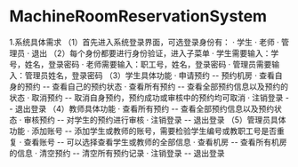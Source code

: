 # MachineRoomReservationSystem

1.系统具体需求
（1）首先进入系统登录界面，可选登录身份有：
   · 学生
   · 老师
   · 管理员
   · 退出
（2）每个身份都要进行身份验证，进入子菜单
   · 学生需要输入：学号，姓名，登录密码
   · 老师需要输入：职工号，姓名，登录密码
   · 管理员需要输入：管理员姓名，登录密码
（3）学生具体功能
   · 申请预约 -- 预约机房
   · 查看自身的预约 -- 查看自己的预约状态
   · 查看所有预约 -- 查看全部预约信息以及预约的状态
   · 取消预约 -- 取消自身预约，预约成功或审核中的预约均可取消
   · 注销登录 -- 退出登录
 （4）教师具体功能
   · 查看所有预约 -- 查看全部预约信息以及预约状态
   · 审核预约 -- 对学生的预约进行审核
   · 注销登录 -- 退出登录
 （5）管理员具体功能
   · 添加账号 -- 添加学生或教师的账号，需要检验学生编号或教职工号是否重复
   · 查看账号 -- 可以选择查看学生或教师的全部信息
   · 查看机房 -- 查看所有机房的信息
   · 清空预约 -- 清空所有预约记录
   · 注销登录 -- 退出登录
  
